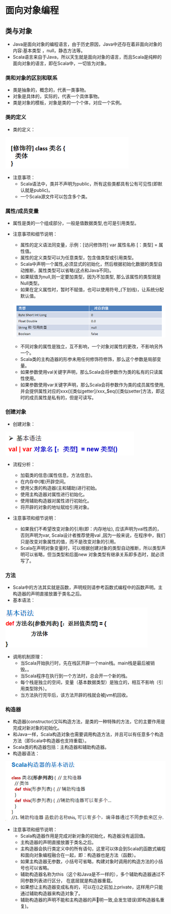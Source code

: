 # 面向对象编程

## 类与对象

  - Java是面向对象的编程语言，由于历史原因，Java中还存在着非面向对象的内容:基本类型 ，null，静态方法等。
  - Scala语言来自于Java，所以天生就是面向对象的语言，而且Scala是纯粹的面向对象的语言，即在Scala中，一切皆为对象。 
  
### 类和对象的区别和联系

  - 类是抽象的，概念的，代表一类事物。
  - 对象是具体的，实际的，代表一个具体事物。
  - 类是对象的模板，对象是类的一个个体，对应一个实例。
  
### 类的定义

  - 类的定义：
  
  ![类的定义](./图片/类的定义.PNG)
  - 注意事项：
    - Scala语法中，类并不声明为public，所有这些类都具有公有可见性(即默认就是public)。
    - 一个Scala源文件可以包含多个类。
    
### 属性/成员变量

  - 属性是类的一个组成部分，一般是值数据类型,也可是引用类型。
  - 注意事项和细节说明：
    - 属性的定义语法同变量，示例：[访问修饰符] var 属性名称 [：类型] = 属性值。
    - 属性的定义类型可以为任意类型，包含值类型或引用类型。
    - Scala中声明一个属性,必须显式的初始化，然后根据初始化数据的类型自动推断，属性类型可以省略(这点和Java不同)。
    - 如果赋值为null,则一定要加类型，因为不加类型, 那么该属性的类型就是Null类型。
    - 如果在定义属性时，暂时不赋值，也可以使用符号_(下划线)，让系统分配默认值。
    
    ![属性默认值](./图片/属性默认值.PNG)
    - 不同对象的属性是独立，互不影响，一个对象对属性的更改，不影响另外一个。
    - Scala类的主构造器的形参未用任何修饰符修饰，那么这个参数是局部变量。
    - 如果参数使用val关键字声明，那么Scala会将参数作为类的私有的只读属性使用。
    - 如果参数使用var关键字声明，那么Scala会将参数作为类的成员属性使用,并会提供属性对应的xxx()[类似getter]/xxx_$eq()[类似setter]方法，即这时的成员属性是私有的，但是可读写。
    
### 创建对象

  - 创建对象：
  
  ![创建对象](./图片/创建对象.PNG)
  - 流程分析：
    - 加载类的信息(属性信息，方法信息)。
    - 在内存中(堆)开辟空间。
    - 使用父类的构造器(主和辅助)进行初始。
    - 使用主构造器对属性进行初始化。
    - 使用辅助构造器对属性进行初始化。
    - 将开辟的对象的地址赋给引用对象。
  
  - 注意事项和细节说明：
    - 如果我们不希望改变对象的引用(即：内存地址), 应该声明为val性质的，否则声明为var, Scala设计者推荐使用val ,因为一般来说，在程序中，我们只是改变对象属性的值，而不是改变对象的引用。
    - Scala在声明对象变量时，可以根据创建对象的类型自动推断，所以类型声明可以省略，但当类型和后面new 对象类型有继承关系即多态时，就必须写了。
    
### 方法

  - Scala中的方法其实就是函数，声明规则请参考函数式编程中的函数声明。主构造器的声明直接放置于类名之后。
  - 基本语法：
  
  ![方法](./图片/方法.PNG)
  - 调用机制原理：
    - 当Scala开始执行时，先在栈区开辟一个main栈。main栈是最后被销毁。。
    - 当Scala程序在执行到一个方法时，总会开一个新的栈。
    - 每个栈是独立的空间，变量（基本数据类型）是独立的，相互不影响（引用类型除外）。
    - 当方法执行完毕后，该方法开辟的栈就会被jvm机回收。
    
### 构造器

  - 构造器(constructor)又叫构造方法，是类的一种特殊的方法，它的主要作用是完成对新对象的初始化。
  - 和Java一样，Scala构造对象也需要调用构造方法，并且可以有任意多个构造方法（即Scala中构造器也支持重载）。
  - Scala类的构造器包括：主构造器和辅助构造器。
  - 构造器语法：
  
  ![构造器](./图片/构造器.PNG)
  - 注意事项和细节说明：
    - Scala构造器作用是完成对新对象的初始化，构造器没有返回值。
    - 主构造器的声明直接放置于类名之后。
    - 主构造器会执行类定义中的所有语句，这里可以体会到Scala的函数式编程和面向对象编程融合在一起，即：构造器也是方法（函数）。
    - 如果主构造器无参数，小括号可省略，构建对象时调用的构造方法的小括号也可以省略。
    - 辅助构造器名称为this（这个和Java是不一样的），多个辅助构造器通过不同参数列表进行区分， 在底层就是构造器重载。
    - 如果想让主构造器变成私有的，可以在()之前加上private，这样用户只能通过辅助构造器来构造对象了。
    - 辅助构造器的声明不能和主构造器的声明一致,会发生错误(即构造器名重复)。



  
  
